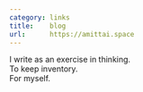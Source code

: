 ```yaml
---
category: links
title:    blog
url:      https://amittai.space
---
```


I write as an exercise in thinking.  
To keep inventory.  
For myself.
